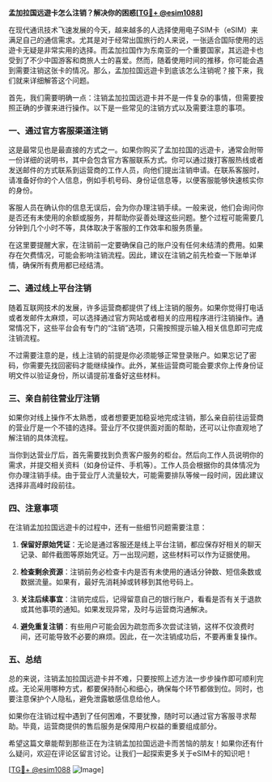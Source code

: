 **孟加拉国远遊卡怎么注销？解决你的困惑[[TG💪+ @esim1088](https://t.me/s/esim1088)]**

在现代通讯技术飞速发展的今天，越来越多的人选择使用电子SIM卡（eSIM）来满足自己的通信需求。尤其是对于经常出国旅行的人来说，一张适合国际使用的远遊卡无疑是非常实用的选择。而孟加拉国作为东南亚的一个重要国家，其远遊卡也受到了不少中国游客和商旅人士的喜爱。然而，随着使用时间的推移，你可能会遇到需要注销这张卡的情况。那么，孟加拉国远遊卡到底该怎么注销呢？接下来，我们就来详细解答这个问题。

首先，我们需要明确一点：注销孟加拉国远遊卡并不是一件复杂的事情，但需要按照正确的步骤来进行操作。以下是一些常见的注销方式以及需要注意的事项。

### **一、通过官方客服渠道注销**

这是最常见也是最直接的方式之一。如果你购买了孟加拉国的远遊卡，通常会附带一份详细的说明书，其中会包含官方客服联系方式。你可以通过拨打客服热线或者发送邮件的方式联系到运营商的工作人员，向他们提出注销申请。在联系客服时，请准备好你的个人信息，例如手机号码、身份证信息等，以便客服能够快速核实你的身份。

客服人员在确认你的信息无误后，会为你办理注销手续。一般来说，他们会询问你是否还有未使用的余额或服务，并帮助你妥善处理这些问题。整个过程可能需要几分钟到几个小时不等，具体取决于客服的工作效率和服务质量。

在这里要提醒大家，在注销前一定要确保自己的账户没有任何未结清的费用。如果存在欠费情况，可能会影响注销流程。因此，建议在注销之前先检查一下账单详情，确保所有费用都已经结清。

### **二、通过线上平台注销**

随着互联网技术的发展，许多运营商都提供了线上注销的服务。如果你觉得打电话或者发邮件太麻烦，可以选择通过官方网站或者相关的应用程序进行注销操作。通常情况下，这些平台会有专门的“注销”选项，只需按照提示输入相关信息即可完成注销流程。

不过需要注意的是，线上注销的前提是你必须能够正常登录账户。如果忘记了密码，你需要先找回密码才能继续操作。此外，某些运营商可能会要求你上传身份证明文件以验证身份，所以请提前准备好这些材料。

### **三、亲自前往营业厅注销**

如果你对线上操作不太熟悉，或者想要更加稳妥地完成注销，那么亲自前往运营商的营业厅是一个不错的选择。营业厅不仅提供面对面的帮助，还可以让你直观地了解注销的具体流程。

当你到达营业厅后，首先需要找到负责客户服务的柜台。然后向工作人员说明你的需求，并提交相关资料（如身份证件、手机等）。工作人员会根据你的具体情况为你办理注销手续。由于营业厅人流量较大，可能需要排队等候一段时间，因此建议选择非高峰时段前往。

### **四、注意事项**

在注销孟加拉国远遊卡的过程中，还有一些细节问题需要注意：

1. **保留好原始凭证**：无论是通过客服还是线上平台注销，都应保存好相关的聊天记录、邮件截图等原始凭证。万一出现问题，这些材料可以作为证据使用。
   
2. **检查剩余资源**：注销前务必检查卡内是否有未使用的通话分钟数、短信条数或数据流量。如果有，最好先消耗掉或转移到其他号码上。

3. **关注后续事宜**：注销完成后，记得留意自己的银行账户，看看是否有关于退款或其他事项的通知。如果发现异常，及时与运营商沟通解决。

4. **避免重复注销**：有些用户可能会因为疏忽而多次尝试注销，这样不仅浪费时间，还可能导致不必要的麻烦。因此，在一次注销成功后，不要再重复操作。

### **五、总结**

总的来说，注销孟加拉国远遊卡并不难，只要按照上述方法一步步操作即可顺利完成。无论采用哪种方式，都要保持耐心和细心，确保每个环节都做到位。同时，也要注意保护个人隐私，避免泄露敏感信息给他人。

如果你在注销过程中遇到了任何困难，不要犹豫，随时可以通过官方客服寻求帮助。毕竟，运营商提供的售后服务是保障用户权益的重要组成部分。

希望这篇文章能帮到那些正在为注销孟加拉国远遊卡而苦恼的朋友！如果你还有什么疑问，欢迎在评论区留言讨论。让我们一起探索更多关于eSIM卡的知识吧！

[[TG💪+ @esim1088](https://t.me/s/esim1088) ![Image](https://i.postimg.cc/4NQfJmqS/Snipaste-2025-05-13-00-14-12.png)]